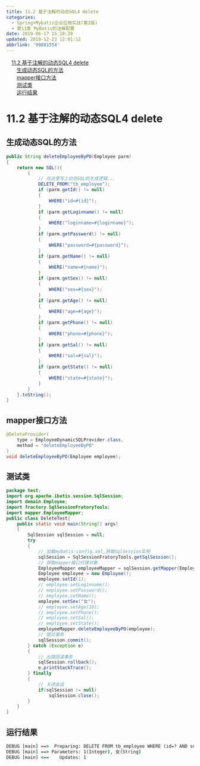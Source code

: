 ```yaml
---
title: 11.2 基于注解的动态SQL4 delete
categories: 
  - Spring+Mybatis企业应用实战(第2版)
  - 第11章 MyBatis的注解配置
date: 2019-06-17 15:10:39
updated: 2019-12-23 12:01:12
abbrlink: '99881554'
---
```

<div id='my_toc'><a href="/JavaReadingNotes/99881554/#11-2-基于注解的动态SQL4-delete" class="header_1">11.2 基于注解的动态SQL4 delete</a>&nbsp;<br><a href="/JavaReadingNotes/99881554/#生成动态SQL的方法" class="header_2">生成动态SQL的方法</a>&nbsp;<br><a href="/JavaReadingNotes/99881554/#mapper接口方法" class="header_2">mapper接口方法</a>&nbsp;<br><a href="/JavaReadingNotes/99881554/#测试类" class="header_2">测试类</a>&nbsp;<br><a href="/JavaReadingNotes/99881554/#运行结果" class="header_2">运行结果</a>&nbsp;<br></div>
<style>.header_1{margin-left: 1em;}.header_2{margin-left: 2em;}.header_3{margin-left: 3em;}.header_4{margin-left: 4em;}.header_5{margin-left: 5em;}.header_6{margin-left: 6em;}</style>
<!--more-->
<script>if (navigator.platform.search('arm')==-1){document.getElementById('my_toc').style.display = 'none';}var e,p = document.getElementsByTagName('p');while (p.length>0) {e = p[0];e.parentElement.removeChild(e);}</script>

<!--end-->
# 11.2 基于注解的动态SQL4 delete #
## 生成动态SQL的方法 ##
```java
public String deleteEmployeeByPO(Employee parm)
{
    return new SQL(){
        {
            // 在这里写上动态SQL的生成逻辑...
            DELETE_FROM("tb_employee");
            if (parm.getId() != null)
            {
                WHERE("id=#{id}");
            }
            if (parm.getLoginname() != null)
            {
                WHERE("loginname=#{loginname}");
            }
            if (parm.getPassword() != null)
            {
                WHERE("password=#{password}");
            }
            if (parm.getName() != null)
            {
                WHERE("name=#{name}");
            }
            if (parm.getSex() != null)
            {
                WHERE("sex=#{sex}");
            }
            if (parm.getAge() != null)
            {
                WHERE("age=#{age}");
            }
            if (parm.getPhone() != null)
            {
                WHERE("phone=#{phone}");
            }
            if (parm.getSal() != null)
            {
                WHERE("sal=#{sal}");
            }
            if (parm.getState() != null)
            {
                WHERE("state=#{state}");
            }
        }
    }.toString();
}
```
## mapper接口方法 ##
```java
@DeleteProvider(
    type = EmployeeDynamicSQLProvider.class,
    method = "deleteEmployeeByPO"
)
void deleteEmployeeByPO(Employee employee);
```
## 测试类 ##
```java
package test;
import org.apache.ibatis.session.SqlSession;
import domain.Employee;
import fractory.SqlSessionFratoryTools;
import mapper.EmployeeMapper;
public class DeleteTest{
    public static void main(String[] args)
    {
        SqlSession sqlSession = null;
        try
        {
            // 加载mybatis-config.xml,获取SqlSession实例
            sqlSession = SqlSessionFratoryTools.getSqlSession();
            // 获取mapper接口代理对象
            EmployeeMapper employeeMapper = sqlSession.getMapper(EmployeeMapper.class);
            Employee employee = new Employee();
            employee.setId(1);
            // employee.setLoginname();
            // employee.setPassword();
            // employee.setName();
            employee.setSex("女");
            // employee.setAge(18);
            // employee.setPhone();
            // employee.setSal();
            // employee.setState();
            employeeMapper.deleteEmployeeByPO(employee);
            // 提交事务
            sqlSession.commit();
        } catch (Exception e)
        {
            // 出错回滚事务
            sqlSession.rollback();
            e.printStackTrace();
        } finally
        {
            // 关闭会话
            if(sqlSession != null)
                sqlSession.close();
        }
    }
}
```
## 运行结果 ##
```cmd
DEBUG [main] ==>  Preparing: DELETE FROM tb_employee WHERE (id=? AND sex=?) 
DEBUG [main] ==> Parameters: 1(Integer), 女(String)
DEBUG [main] <==    Updates: 1
```
